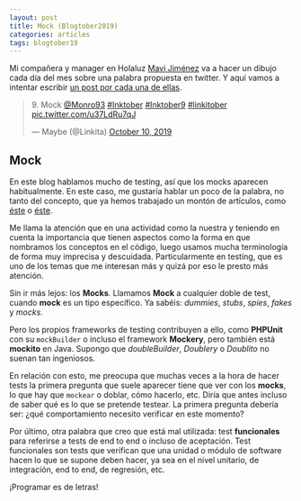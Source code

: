 ```yaml
---
layout: post
title: Mock (Blogtober2019)
categories: articles
tags: blogtober19
---
```


Mi compañera y manager en Holaluz [Mavi Jiménez](https://twitter.com/Linkita) va a hacer un dibujo cada día del mes sobre una palabra propuesta en twitter. Y aquí vamos a intentar escribir [un post por cada una de ellas](https://franiglesias.github.io/blogtober19-status/).

<blockquote class="twitter-tweet" data-conversation="none" data-theme="dark"><p lang="en" dir="ltr">9. Mock <a href="https://twitter.com/Monro93?ref_src=twsrc%5Etfw">@Monro93</a> <a href="https://twitter.com/hashtag/Inktober?src=hash&amp;ref_src=twsrc%5Etfw">#Inktober</a> <a href="https://twitter.com/hashtag/Inktober9?src=hash&amp;ref_src=twsrc%5Etfw">#Inktober9</a> <a href="https://twitter.com/hashtag/linkitober?src=hash&amp;ref_src=twsrc%5Etfw">#linkitober</a> <a href="https://t.co/u37LdRu7qJ">pic.twitter.com/u37LdRu7qJ</a></p>&mdash; Maybe (@Linkita) <a href="https://twitter.com/Linkita/status/1182395245767598083?ref_src=twsrc%5Etfw">October 10, 2019</a></blockquote> <script async src="https://platform.twitter.com/widgets.js" charset="utf-8"></script>

## Mock

En este blog hablamos mucho de testing, así que los mocks aparecen habitualmente. En este caso, me gustaría hablar un poco de la palabra, no tanto del concepto, que ya hemos trabajado un montón de artículos, como [éste](https://franiglesias.github.io/test-doubles-1/) o [éste](https://franiglesias.github.io/testing-with-doubles-1/).

Me llama la atención que en una actividad como la nuestra y teniendo en cuenta la importancia que tienen aspectos como la forma en que nombramos los conceptos en el código, luego usamos mucha terminología de forma muy imprecisa y descuidada. Particularmente en testing, que es uno de los temas que me interesan más y quizá por eso le presto más atención.

Sin ir más lejos: los **Mocks**. Llamamos **Mock** a cualquier doble de test, cuando **mock** es un tipo específico. Ya sabéis: *dummies*, *stubs*, *spies*, *fakes* y *mocks*.

Pero los propios frameworks de testing contribuyen a ello, como **PHPUnit** con su `mockBuilder` o incluso el framework **Mockery**, pero también está **mockito** en Java. Supongo que *doubleBuilder*, *Doublery* o *Doublito* no suenan tan ingeniosos. 

En relación con esto, me preocupa que muchas veces a la hora de hacer tests la primera pregunta que suele aparecer tiene que ver con los **mocks**, lo que hay que `mockear` o doblar, cómo hacerlo, etc. Diría que antes incluso de saber qué es lo que se pretende testear. La primera pregunta debería ser: ¿qué comportamiento necesito verificar en este momento?

Por último, otra palabra que creo que está mal utilizada: test **funcionales** para referirse a tests de end to end o incluso de aceptación. Test funcionales son tests que verifican que una unidad o módulo de software hacen lo que se supone deben hacer, ya sea en el nivel unitario, de integración, end to end, de regresión, etc.

¡Programar es de letras!

